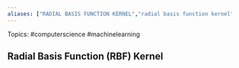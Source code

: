 ```yaml
---
aliases: ["RADIAL BASIS FUNCTION KERNEL","radial basis function kernel","Radial basis function kernel","RBF kernel", "RBF Kernel", "rbf kernel"] 
---
```

Topics: #computerscience #machinelearning 

## Radial Basis Function (RBF) Kernel

